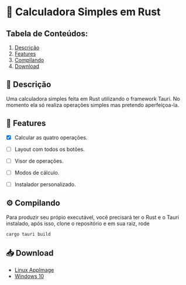 # 🧮 Calculadora Simples em Rust

## Tabela de Conteúdos:

1. [Descrição](#-descrição)
2. [Features](#-features)
3. [Compilando](#-compilando)
4. [Download](#-download)

## 📄 Descrição

Uma calculadora simples feita em Rust utilizando o framework Tauri.
No momento ela só realiza operações simples mas pretendo aperfeiçoa-la.

## 🧩 Features

- [x] Calcular as quatro operações.
  
- [ ] Layout com todos os botões.
  
- [ ] Visor de operações.
  
- [ ] Modos de cálculo.
  
- [ ] Instalador personalizado.
  

## ⚙ Compilando

Para produzir seu própio executável, você precisará ter o Rust e o Tauri instalado, após isso, clone o repositório e em sua raiz, rode

```bash
cargo tauri build
```

## 📥 Download

- [Linux AppImage](./bin/desktop-calculator)
- [Windows 10](./bin/desktop-calculator.exe)
